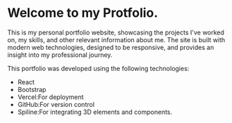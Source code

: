  
# Welcome to my Protfolio.
 
This is my personal portfolio website, showcasing the projects I've worked on, my skills, and other relevant information about me. The site is built with modern web technologies, designed to be responsive, and provides an insight into my professional journey.

This portfolio was developed using the following technologies:

  - React
  - Bootstrap
  - Vercel:For deployment
  - GitHub:For version control
  - Spiline:For integrating 3D elements and components.
